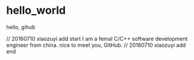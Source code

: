 # hello_world
hello, gihub

// 20160710 xiaozuyi add start
I am a femal C/C++ software development engineer from china.
nice to meet you, GitHub.
// 20160710 xiaozuyi add end
